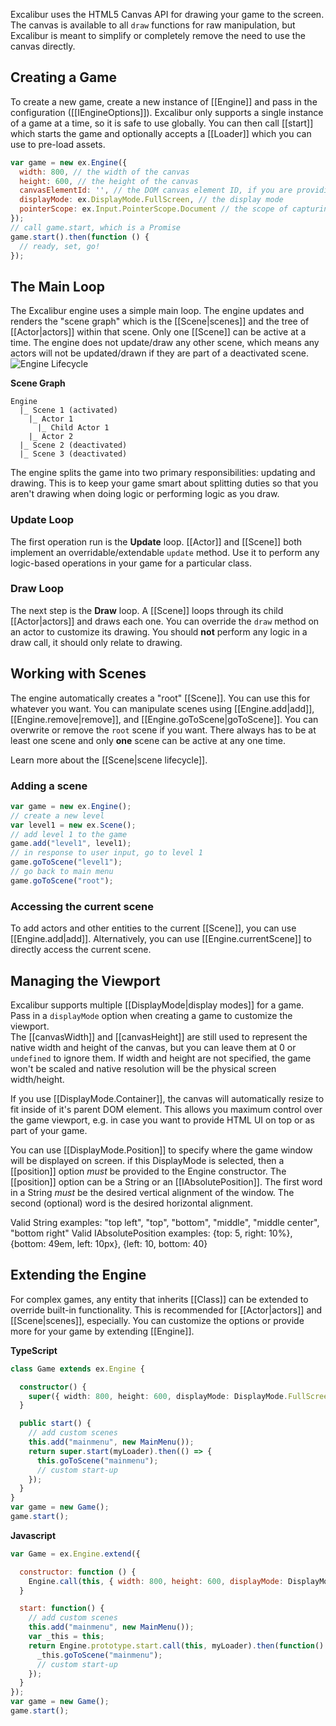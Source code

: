 Excalibur uses the HTML5 Canvas API for drawing your game to the screen.
The canvas is available to all `draw` functions for raw manipulation,
but Excalibur is meant to simplify or completely remove the need to use
the canvas directly.

## Creating a Game

To create a new game, create a new instance of [[Engine]] and pass in
the configuration ([[IEngineOptions]]). Excalibur only supports a single
instance of a game at a time, so it is safe to use globally.
You can then call [[start]] which starts the game and optionally accepts
a [[Loader]] which you can use to pre-load assets.

```js
var game = new ex.Engine({ 
  width: 800, // the width of the canvas
  height: 600, // the height of the canvas
  canvasElementId: '', // the DOM canvas element ID, if you are providing your own
  displayMode: ex.DisplayMode.FullScreen, // the display mode
  pointerScope: ex.Input.PointerScope.Document // the scope of capturing pointer (mouse/touch) events
});
// call game.start, which is a Promise
game.start().then(function () {
  // ready, set, go!
});
```

## The Main Loop

The Excalibur engine uses a simple main loop. The engine updates and renders
the "scene graph" which is the [[Scene|scenes]] and the tree of [[Actor|actors]] within that
scene. Only one [[Scene]] can be active at a time. The engine does not update/draw any other
scene, which means any actors will not be updated/drawn if they are part of a deactivated scene.
![Engine Lifecycle](/assets/images/docs/EngineLifecycle.png)

**Scene Graph**

```
Engine
  |_ Scene 1 (activated)
    |_ Actor 1
      |_ Child Actor 1
    |_ Actor 2
  |_ Scene 2 (deactivated)
  |_ Scene 3 (deactivated)
```
The engine splits the game into two primary responsibilities: updating and drawing. This is
to keep your game smart about splitting duties so that you aren't drawing when doing
logic or performing logic as you draw.

### Update Loop

The first operation run is the **Update** loop. [[Actor]] and [[Scene]] both implement
an overridable/extendable `update` method. Use it to perform any logic-based operations
in your game for a particular class.

### Draw Loop

The next step is the **Draw** loop. A [[Scene]] loops through its child [[Actor|actors]] and
draws each one. You can override the `draw` method on an actor to customize its drawing.
You should **not** perform any logic in a draw call, it should only relate to drawing.

## Working with Scenes

The engine automatically creates a "root" [[Scene]]. You can use this for whatever you want.
You can manipulate scenes using [[Engine.add|add]], [[Engine.remove|remove]], 
and [[Engine.goToScene|goToScene]]. You can overwrite or remove the `root` scene if 
you want. There always has to be at least one scene and only **one** scene can be 
active at any one time.

Learn more about the [[Scene|scene lifecycle]].

### Adding a scene

```js
var game = new ex.Engine();
// create a new level
var level1 = new ex.Scene();
// add level 1 to the game
game.add("level1", level1);
// in response to user input, go to level 1
game.goToScene("level1");
// go back to main menu
game.goToScene("root");
```

### Accessing the current scene

To add actors and other entities to the current [[Scene]], you can use [[Engine.add|add]]. Alternatively,
you can use [[Engine.currentScene]] to directly access the current scene.

## Managing the Viewport

Excalibur supports multiple [[DisplayMode|display modes]] for a game. Pass in a `displayMode`
option when creating a game to customize the viewport.  
The [[canvasWidth]] and [[canvasHeight]] are still used to represent the native width and height 
of the canvas, but you can leave them at 0 or `undefined` to ignore them. If width and height
are not specified, the game won't be scaled and native resolution will be the physical screen
width/height.

If you use [[DisplayMode.Container]], the canvas will automatically resize to fit inside of
it's parent DOM element. This allows you maximum control over the game viewport, e.g. in case
you want to provide HTML UI on top or as part of your game.

You can use [[DisplayMode.Position]] to specify where the game window will be displayed on screen. if
this DisplayMode is selected, then a [[position]] option _must_ be provided to the Engine constructor. 
The [[position]] option can be a String or an [[IAbsolutePosition]]. The first word in a String _must_
be the desired vertical alignment of the window. The second (optional) word is the desired horizontal
alignment.

Valid String examples: "top left", "top", "bottom", "middle", "middle center", "bottom right"
Valid IAbsolutePosition examples: {top: 5, right: 10%}, {bottom: 49em, left: 10px}, {left: 10, bottom: 40}

## Extending the Engine

For complex games, any entity that inherits [[Class]] can be extended to override built-in
functionality. This is recommended for [[Actor|actors]] and [[Scene|scenes]], especially.
You can customize the options or provide more for your game by extending [[Engine]].

**TypeScript**

```ts
class Game extends ex.Engine {

  constructor() {
    super({ width: 800, height: 600, displayMode: DisplayMode.FullScreen });
  }

  public start() {
    // add custom scenes
    this.add("mainmenu", new MainMenu());
    return super.start(myLoader).then(() => {
      this.goToScene("mainmenu");
      // custom start-up
    });
  }
}
var game = new Game();
game.start();
```

**Javascript**

```js
var Game = ex.Engine.extend({

  constructor: function () {
    Engine.call(this, { width: 800, height: 600, displayMode: DisplayMode.FullScreen });
  }

  start: function() {
    // add custom scenes
    this.add("mainmenu", new MainMenu());
    var _this = this;
    return Engine.prototype.start.call(this, myLoader).then(function() {
      _this.goToScene("mainmenu");
      // custom start-up
    });
  }
});
var game = new Game();
game.start();
```
